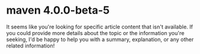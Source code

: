 # maven 4.0.0-beta-5
It seems like you're looking for specific article content that isn't available. If you could provide more details about the topic or the information you're seeking, I'd be happy to help you with a summary, explanation, or any other related information!